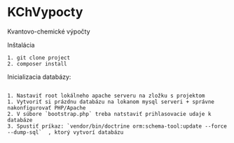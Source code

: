 # KChVypocty
Kvantovo-chemické výpočty

Inštalácia

```
1. git clone project
2. composer install

```

Inicializacia databázy:

```

1. Nastaviť root lokálneho apache serveru na zložku s projektom
1. Vytvoriť si prázdnu databázu na lokanom mysql serveri + správne nakonfigurovať PHP/Apache
2. V súbore `bootstrap.php` treba natstaviť prihlasovacie udaje k databáze
3. Spustiť príkaz: `vendor/bin/doctrine orm:schema-tool:update --force --dump-sql`  , ktorý vytvorí databázu


```